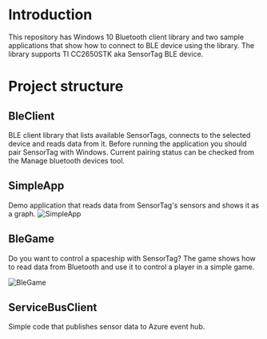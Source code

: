 # Introduction

This repository has Windows 10 Bluetooth client library and two sample applications that show how to connect to BLE device using the library. The library supports TI CC2650STK aka SensorTag BLE device. 


# Project structure

## BleClient
BLE client library that lists available SensorTags, connects to the selected device and reads data from it. Before running the application you should pair SensorTag with Windows. Current pairing status can be checked from the Manage bluetooth devices tool. 

## SimpleApp
Demo application that reads data from SensorTag's sensors and shows it as a graph. 
![SimpleApp](https://github.com/juhanak/BleClient/blob/master/images/SimpleApp.png?raw=true "SimpleApp")

## BleGame
Do you want to control a spaceship with SensorTag? The game shows how to read data from Bluetooth and use it to control 
a player in a simple game.

![BleGame](https://github.com/juhanak/BleClient/blob/master/images/LukeVsKirk.png?raw=true "BleGame")

## ServiceBusClient
Simple code that publishes sensor data to Azure event hub.
